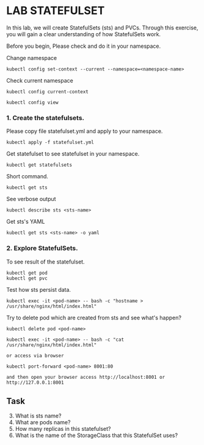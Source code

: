 # LAB STATEFULSET
In this lab, we will create StatefulSets (sts) and PVCs. Through this exercise, you will gain a clear understanding of how StatefulSets work.

Before you begin, Please check and do it in your namespace.

Change namespace 

```
kubectl config set-context --current --namespace=<namespace-name>
```
Check current namespace
```
kubectl config current-context

kubectl config view
```

### 1. Create the statefulsets.
Please copy file statefulset.yml and apply to your namespace.
```
kubectl apply -f statefulset.yml
```
Get statefulset to see statefulset in your namespace.
```
kubectl get statefulsets
```
Short command.
```
kubectl get sts
```
See verbose output
```
kubectl describe sts <sts-name>
```
Get sts's YAML
```
kubectl get sts <sts-name> -o yaml
```

### 2. Explore StatefulSets.
To see result of the statefulset.
```
kubectl get pod 
kubectl get pvc
```
Test how sts persist data.
```
kubectl exec -it <pod-name> -- bash -c "hostname > /usr/share/nginx/html/index.html"
```
Try to delete pod which are created from sts and see what's happen?
```
kubectl delete pod <pod-name>
```

```
kubectl exec -it <pod-name> -- bash -c "cat /usr/share/nginx/html/index.html"

or access via browser

kubectl port-forward <pod-name> 8001:80

and then open your browser access http://localhost:8001 or http://127.0.0.1:8001
```



## Task
3. What is sts name?
4. What are pods name?
5. How many replicas in this statefulset?
6. What is the name of the StorageClass that this StatefulSet uses?